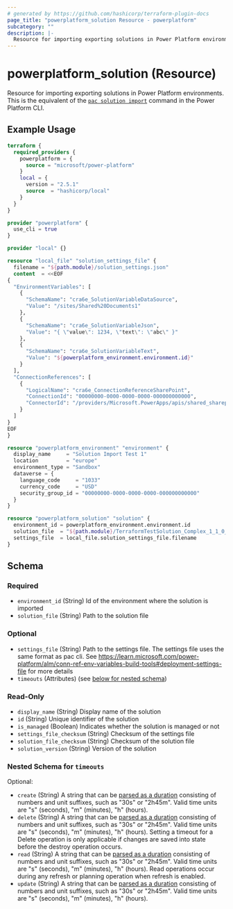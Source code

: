 ```yaml
---
# generated by https://github.com/hashicorp/terraform-plugin-docs
page_title: "powerplatform_solution Resource - powerplatform"
subcategory: ""
description: |-
  Resource for importing exporting solutions in Power Platform environments.  This is the equivalent of the pac solution import https://learn.microsoft.com/power-platform/developer/cli/reference/solution#pac-solution-import command in the Power Platform CLI.
---
```


# powerplatform_solution (Resource)

Resource for importing exporting solutions in Power Platform environments.  This is the equivalent of the [`pac solution import`](https://learn.microsoft.com/power-platform/developer/cli/reference/solution#pac-solution-import) command in the Power Platform CLI.

## Example Usage

```terraform
terraform {
  required_providers {
    powerplatform = {
      source = "microsoft/power-platform"
    }
    local = {
      version = "2.5.1"
      source  = "hashicorp/local"
    }
  }
}

provider "powerplatform" {
  use_cli = true
}

provider "local" {}

resource "local_file" "solution_settings_file" {
  filename = "${path.module}/solution_settings.json"
  content  = <<EOF
{
  "EnvironmentVariables": [
    {
      "SchemaName": "cra6e_SolutionVariableDataSource",
      "Value": "/sites/Shared%20Documents1"
    },
    {
      "SchemaName": "cra6e_SolutionVariableJson",
      "Value": "{ \"value\": 1234, \"text\": \"abc\" }"
    },
    {
      "SchemaName": "cra6e_SolutionVariableText",
      "Value": "${powerplatform_environment.environment.id}"
    }
  ],
  "ConnectionReferences": [
    {
      "LogicalName": "cra6e_ConnectionReferenceSharePoint",
      "ConnectionId": "00000000-0000-0000-0000-000000000000",
      "ConnectorId": "/providers/Microsoft.PowerApps/apis/shared_sharepointonline"
    }
  ]
}
EOF
}

resource "powerplatform_environment" "environment" {
  display_name     = "Solution Import Test 1"
  location         = "europe"
  environment_type = "Sandbox"
  dataverse = {
    language_code     = "1033"
    currency_code     = "USD"
    security_group_id = "00000000-0000-0000-0000-000000000000"
  }
}

resource "powerplatform_solution" "solution" {
  environment_id = powerplatform_environment.environment.id
  solution_file  = "${path.module}/TerraformTestSolution_Complex_1_1_0_0.zip"
  settings_file  = local_file.solution_settings_file.filename
}
```

<!-- schema generated by tfplugindocs -->
## Schema

### Required

- `environment_id` (String) Id of the environment where the solution is imported
- `solution_file` (String) Path to the solution file

### Optional

- `settings_file` (String) Path to the settings file. The settings file uses the same format as pac cli. See https://learn.microsoft.com/power-platform/alm/conn-ref-env-variables-build-tools#deployment-settings-file for more details
- `timeouts` (Attributes) (see [below for nested schema](#nestedatt--timeouts))

### Read-Only

- `display_name` (String) Display name of the solution
- `id` (String) Unique identifier of the solution
- `is_managed` (Boolean) Indicates whether the solution is managed or not
- `settings_file_checksum` (String) Checksum of the settings file
- `solution_file_checksum` (String) Checksum of the solution file
- `solution_version` (String) Version of the solution

<a id="nestedatt--timeouts"></a>
### Nested Schema for `timeouts`

Optional:

- `create` (String) A string that can be [parsed as a duration](https://pkg.go.dev/time#ParseDuration) consisting of numbers and unit suffixes, such as "30s" or "2h45m". Valid time units are "s" (seconds), "m" (minutes), "h" (hours).
- `delete` (String) A string that can be [parsed as a duration](https://pkg.go.dev/time#ParseDuration) consisting of numbers and unit suffixes, such as "30s" or "2h45m". Valid time units are "s" (seconds), "m" (minutes), "h" (hours). Setting a timeout for a Delete operation is only applicable if changes are saved into state before the destroy operation occurs.
- `read` (String) A string that can be [parsed as a duration](https://pkg.go.dev/time#ParseDuration) consisting of numbers and unit suffixes, such as "30s" or "2h45m". Valid time units are "s" (seconds), "m" (minutes), "h" (hours). Read operations occur during any refresh or planning operation when refresh is enabled.
- `update` (String) A string that can be [parsed as a duration](https://pkg.go.dev/time#ParseDuration) consisting of numbers and unit suffixes, such as "30s" or "2h45m". Valid time units are "s" (seconds), "m" (minutes), "h" (hours).

